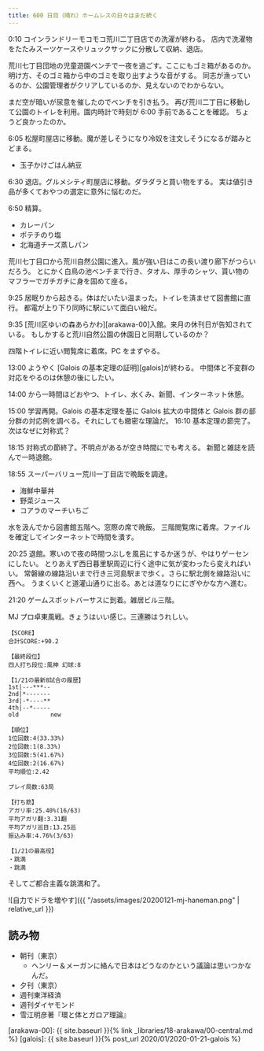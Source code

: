 ```yaml
---
title: 600 日目（晴れ）ホームレスの日々はまだ続く
---
```


0:10 コインランドリーモコモコ荒川二丁目店での洗濯が終わる。
店内で洗濯物をたたみスーツケースやリュックサックに分散して収納、退店。

荒川七丁目団地の児童遊園ベンチで一夜を過ごす。ここにもゴミ箱があるのか。
明け方、そのゴミ箱から中のゴミを取り出すような音がする。
同志が漁っているのか、公園管理者がクリアしているのか、見えないのでわからない。

まだ空が暗いが尿意を催したのでベンチを引き払う。
再び荒川二丁目に移動して公園のトイレを利用。園内時計で時刻が 6:00 手前であることを確認。
ちょうど良かったのか。

6:05 松屋町屋店に移動。魔が差しそうになり冷奴を注文しそうになるが踏みとどまる。

* 玉子かけごはん納豆

6:30 退店。グルメシティ町屋店に移動。ダラダラと買い物をする。
実は値引き品が多くておやつの選定に意外に悩むのだ。

6:50 精算。

* カレーパン
* ポテチのり塩
* 北海道チーズ蒸しパン

荒川七丁目口から荒川自然公園に進入。風が強い日はこの長い渡り廊下がつらいだろう。
とにかく白鳥の池ベンチまで行き、タオル、厚手のシャツ、貰い物のマフラーでガチガチに身を固めて座る。

9:25 居眠りから起きる。体はだいたい温まった。トイレを済ませて図書館に直行。
都電が上り下り同時に駅にいて面白い絵だ。

9:35 [荒川区ゆいの森あらかわ][arakawa-00]入館。来月の休刊日が告知されている。
もしかすると荒川自然公園の休園日と同期しているのか？

四階トイレに近い閲覧席に着席。PC をまずやる。

13:00 ようやく [Galois の基本定理の証明][galois]が終わる。
中間体と不変群の対応をやるのは休憩の後にしたい。

14:00 から一時間ほどおやつ、トイレ、水くみ、新聞、インターネット休憩。

15:00 学習再開。Galois の基本定理を基に Galois 拡大の中間体と
Galois 群の部分群の対応例を調べる。それにしても緻密な理論だ。
16:10 基本定理の節完了。次はなぜに対称式？

18:15 対称式の節終了。不明点があるが空き時間にでも考える。
新聞と雑誌を読んで一時退館。

18:55 スーパーバリュー荒川一丁目店で晩飯を調達。

* 海鮮中華丼
* 野菜ジュース
* コアラのマーチいちご

水を汲んでから図書館五階へ。窓際の席で晩飯。
三階閲覧席に着席。ファイルを確定してインターネットで時間を潰す。

20:25 退館。寒いので夜の時間つぶしを風呂にするか迷うが、やはりゲーセンにしたい。
とりあえず西日暮里駅周辺に行く途中に気が変わったら変えればいい。
常磐線の線路沿いまで行き三河島駅まで歩く。さらに駅北側を線路沿いに西へ。
うまくいくと道灌山通りに出る。あとは道なりににぎやかな方へ進む。

21:20 ゲームスポットバーサスに到着。雑居ビル三階。

MJ プロ卓東風戦。きょうはいい感じ。三連勝はうれしい。

```text
【SCORE】
合計SCORE:+90.2

【最終段位】
四人打ち段位:風神 幻球:8

【1/21の最新8試合の履歴】
1st|---***--
2nd|*-------
3rd|-*----**
4th|--*-----
old         new

【順位】
1位回数:4(33.33%)
2位回数:1(8.33%)
3位回数:5(41.67%)
4位回数:2(16.67%)
平均順位:2.42

プレイ局数:63局

【打ち筋】
アガリ率:25.40%(16/63)
平均アガリ翻:3.31翻
平均アガリ巡目:13.25巡
振込み率:4.76%(3/63)

【1/21の最高役】
・跳満
・跳満
```

そしてご都合主義な跳満和了。

![自力でドラを増やす]({{ "/assets/images/20200121-mj-haneman.png" | relative_url }})

## 読み物

* 朝刊（東京）
  * ヘンリー＆メーガンに絡んで日本はどうなのかという議論は思いつかなんだ。
* 夕刊（東京）
* 週刊東洋経済
* 週刊ダイヤモンド
* 雪江明彦著『環と体とガロア理論』

[arakawa-00]: {{ site.baseurl }}{% link _libraries/18-arakawa/00-central.md %}
[galois]: {{ site.baseurl }}{% post_url 2020/01/2020-01-21-galois %}
